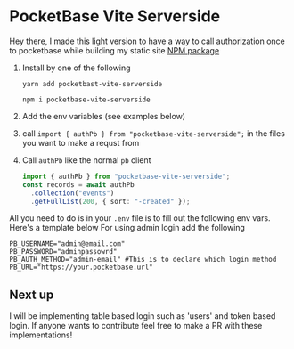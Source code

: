 # PocketBase Vite Serverside

Hey there, I made this light version to have a way to call authorization once to pocketbase while building my static site
[NPM package](https://www.npmjs.com/package/pocketbase-vite-serverside)

1. Install by one of the following

   `yarn add pocketbast-vite-serverside`

   `npm i pocketbase-vite-serverside`

2. Add the env variables (see examples below)
3. call `import { authPb } from "pocketbase-vite-serverside";` in the files you want to make a requst from
4. Call `authPb` like the normal `pb` client

   ```typescript
   import { authPb } from "pocketbase-vite-serverside";
   const records = await authPb
     .collection("events")
     .getFullList(200, { sort: "-created" });
   ```

All you need to do is in your `.env` file is to fill out the following env vars. Here's a template below
For using admin login add the following

```env
PB_USERNAME="admin@email.com"
PB_PASSWORD="adminpassowrd"
PB_AUTH_METHOD="admin-email" #This is to declare which login method
PB_URL="https://your.pocketbase.url"
```

## Next up

I will be implementing table based login such as 'users' and token based login.
If anyone wants to contribute feel free to make a PR with these implementations!
